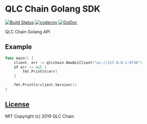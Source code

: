 # QLC Chain Golang SDK
[![Build Status](https://travis-ci.org/qlcchain/qlc-go-sdk.svg?branch=master)](https://travis-ci.org/qlcchain/qlc-go-sdk)
[![codecov](https://codecov.io/gh/qlcchain/qlc-go-sdk/branch/master/graph/badge.svg)](https://codecov.io/gh/qlcchain/qlc-go-sdk)
[![GoDoc](https://godoc.org/github.com/qlcchain/qlc-go-sdk?status.svg)](https://godoc.org/github.com/qlcchain/qlc-go-sdk)

QLC Chain Golang API

## Example

```go
func main() {
	client, err := qlcchain.NewQLCClient("ws://127.0.0.1:9736")
	if err != nil {
		fmt.Println(err)
	}

	fmt.Println(client.Version())
}
```

## [License](https://github.com/qlcchain/qlc-go-sdk/blob/master/LICENSE)

MIT Copyright (c) 2019 QLC Chain
